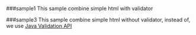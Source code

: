

###sample1
This sample combine simple html with validator

###sample3
This sample combine simple html without validator, instead of, we use [Java Validation API](https://docs.oracle.com/javaee/7/api/javax/validation/package-summary.html)

